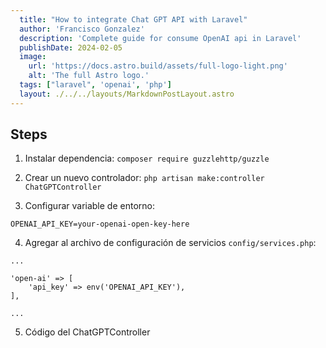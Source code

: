 ```yaml
---
  title: "How to integrate Chat GPT API with Laravel"
  author: 'Francisco Gonzalez'
  description: 'Complete guide for consume OpenAI api in Laravel'
  publishDate: 2024-02-05
  image:
    url: 'https://docs.astro.build/assets/full-logo-light.png'
    alt: 'The full Astro logo.'
  tags: ["laravel", 'openai', 'php']
  layout: ./../../layouts/MarkdownPostLayout.astro
---
```


<!-- # How to integrate Chat GPT API with Laravel -->

## Steps

1. Instalar dependencia: `composer require guzzlehttp/guzzle`

2. Crear un nuevo controlador: `php artisan make:controller ChatGPTController`

3. Configurar variable de entorno:
```
OPENAI_API_KEY=your-openai-open-key-here
```

4. Agregar al archivo de configuración de servicios `config/services.php`:
```
...

'open-ai' => [
    'api_key' => env('OPENAI_API_KEY'),
],

...
```

5. Código del ChatGPTController
```

```